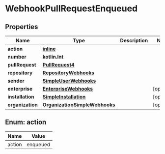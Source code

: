 
# WebhookPullRequestEnqueued

## Properties
Name | Type | Description | Notes
------------ | ------------- | ------------- | -------------
**action** | [**inline**](#Action) |  | 
**number** | **kotlin.Int** |  | 
**pullRequest** | [**PullRequest4**](PullRequest4.md) |  | 
**repository** | [**RepositoryWebhooks**](RepositoryWebhooks.md) |  | 
**sender** | [**SimpleUserWebhooks**](SimpleUserWebhooks.md) |  | 
**enterprise** | [**EnterpriseWebhooks**](EnterpriseWebhooks.md) |  |  [optional]
**installation** | [**SimpleInstallation**](SimpleInstallation.md) |  |  [optional]
**organization** | [**OrganizationSimpleWebhooks**](OrganizationSimpleWebhooks.md) |  |  [optional]


<a id="Action"></a>
## Enum: action
Name | Value
---- | -----
action | enqueued




